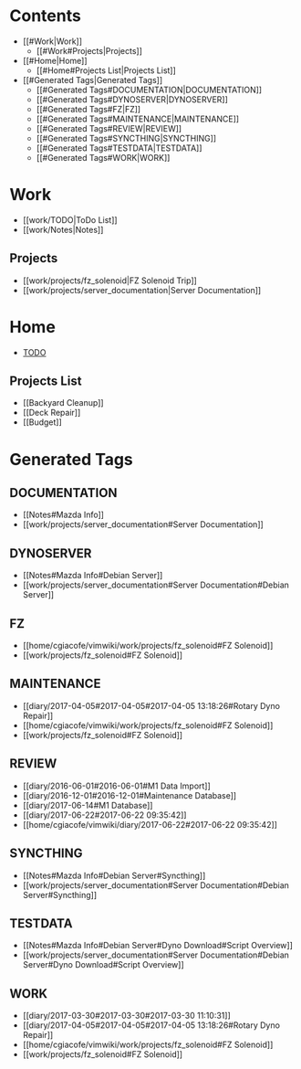 # Contents
  - [[#Work|Work]]
    - [[#Work#Projects|Projects]]
  - [[#Home|Home]]
    - [[#Home#Projects List|Projects List]]
  - [[#Generated Tags|Generated Tags]]
    - [[#Generated Tags#DOCUMENTATION|DOCUMENTATION]]
    - [[#Generated Tags#DYNOSERVER|DYNOSERVER]]
    - [[#Generated Tags#FZ|FZ]]
    - [[#Generated Tags#MAINTENANCE|MAINTENANCE]]
    - [[#Generated Tags#REVIEW|REVIEW]]
    - [[#Generated Tags#SYNCTHING|SYNCTHING]]
    - [[#Generated Tags#TESTDATA|TESTDATA]]
    - [[#Generated Tags#WORK|WORK]]

# Work
  - [[work/TODO|ToDo List]]
  - [[work/Notes|Notes]]

## Projects
  - [[work/projects/fz_solenoid|FZ Solenoid Trip]]
  - [[work/projects/server_documentation|Server Documentation]]

# Home
  - [TODO](TODO)

## Projects List
  - [[Backyard Cleanup]]
  - [[Deck Repair]]
  - [[Budget]]  

# Generated Tags

## DOCUMENTATION

  - [[Notes#Mazda Info]]
  - [[work/projects/server_documentation#Server Documentation]]

## DYNOSERVER

  - [[Notes#Mazda Info#Debian Server]]
  - [[work/projects/server_documentation#Server Documentation#Debian Server]]

## FZ

  - [[home/cgiacofe/vimwiki/work/projects/fz_solenoid#FZ Solenoid]]
  - [[work/projects/fz_solenoid#FZ Solenoid]]

## MAINTENANCE

  - [[diary/2017-04-05#2017-04-05#2017-04-05 13:18:26#Rotary Dyno Repair]]
  - [[home/cgiacofe/vimwiki/work/projects/fz_solenoid#FZ Solenoid]]
  - [[work/projects/fz_solenoid#FZ Solenoid]]

## REVIEW

  - [[diary/2016-06-01#2016-06-01#M1 Data Import]]
  - [[diary/2016-12-01#2016-12-01#Maintenance Database]]
  - [[diary/2017-06-14#M1 Database]]
  - [[diary/2017-06-22#2017-06-22 09:35:42]]
  - [[home/cgiacofe/vimwiki/diary/2017-06-22#2017-06-22 09:35:42]]

## SYNCTHING

  - [[Notes#Mazda Info#Debian Server#Syncthing]]
  - [[work/projects/server_documentation#Server Documentation#Debian Server#Syncthing]]

## TESTDATA

  - [[Notes#Mazda Info#Debian Server#Dyno Download#Script Overview]]
  - [[work/projects/server_documentation#Server Documentation#Debian Server#Dyno Download#Script Overview]]

## WORK

  - [[diary/2017-03-30#2017-03-30#2017-03-30 11:10:31]]
  - [[diary/2017-04-05#2017-04-05#2017-04-05 13:18:26#Rotary Dyno Repair]]
  - [[home/cgiacofe/vimwiki/work/projects/fz_solenoid#FZ Solenoid]]
  - [[work/projects/fz_solenoid#FZ Solenoid]]
